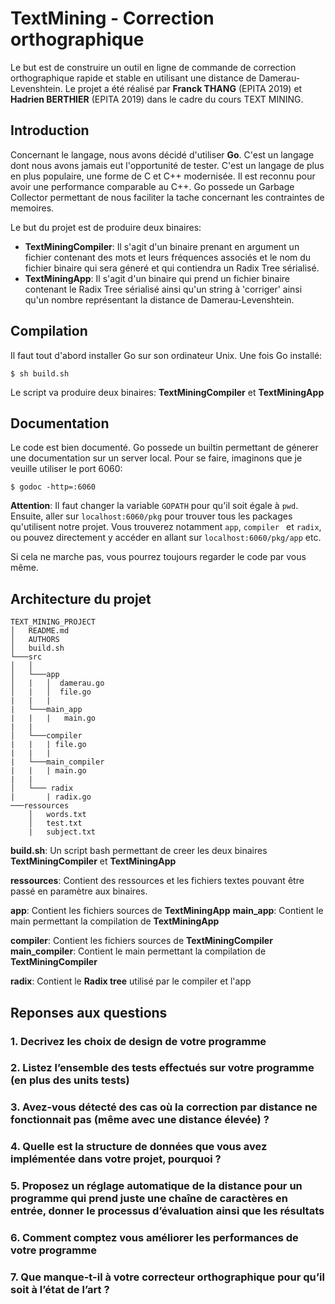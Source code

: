 # TextMining - Correction orthographique

Le but est de construire un outil en ligne de commande de correction orthographique rapide et stable en utilisant une distance de Damerau-Levenshtein.
Le projet a été réalisé par **Franck THANG** (EPITA 2019) et **Hadrien BERTHIER** (EPITA 2019) dans le cadre du cours TEXT MINING.

## Introduction

Concernant le langage, nous avons décidé d'utiliser __Go__. C'est un langage dont nous avons jamais eut l'opportunité de tester. C'est un langage de plus en plus populaire, une forme de C et C++ modernisée. Il est reconnu pour avoir une performance comparable au C++.
Go possede un Garbage Collector permettant de nous faciliter la tache concernant les contraintes de memoires.

Le but du projet est de produire deux binaires:
- __TextMiningCompiler__: Il s'agit d'un binaire prenant en argument un fichier contenant des mots et leurs fréquences associés et le nom du fichier binaire qui sera géneré et qui contiendra un Radix Tree sérialisé.
- __TextMiningApp__: Il s'agit d'un binaire qui prend  un fichier binaire contenant le Radix Tree sérialisé ainsi qu'un string à 'corriger' ainsi qu'un nombre représentant la distance de Damerau-Levenshtein.

## Compilation

Il faut tout d'abord installer Go sur son ordinateur Unix. Une fois Go installé:
```
$ sh build.sh
```
Le script va produire deux binaires: __TextMiningCompiler__ et __TextMiningApp__ 

## Documentation

Le code est bien documenté. Go possede un builtin permettant de génerer une documentation sur un server local. Pour se faire, imaginons que je veuille utiliser le port 6060:

```
$ godoc -http=:6060
```
__Attention__: Il faut changer la variable `GOPATH` pour qu'il soit égale à `pwd`.
Ensuite, aller sur `localhost:6060/pkg` pour trouver tous les packages qu'utilisent notre projet. Vous trouverez notamment `app`, `compiler ` et `radix`, ou pouvez directement y accéder en allant sur `localhost:6060/pkg/app` etc.

Si cela ne marche pas, vous pourrez toujours regarder le code par vous même.

## Architecture du projet
```
TEXT_MINING_PROJECT
│   README.md
│   AUTHORS
│   build.sh
└───src
│   │
│   └───app
│   |   │  damerau.go
│   |   │  file.go
|   |   |
|   └───main_app
|   |   |   main.go
|   |
│   └───compiler
|   |   | file.go
|   |   |
|   └───main_compiler
|   |   | main.go
|   |
│   └─── radix
|       | radix.go
───ressources
    │   words.txt
    │   test.txt
    |   subject.txt
```

**build.sh**: Un script bash permettant de creer les deux binaires __TextMiningCompiler__ et __TextMiningApp__

**ressources**: Contient des ressources et les fichiers textes pouvant être passé en paramètre aux binaires.

**app**: Contient les fichiers sources de __TextMiningApp__
**main_app**: Contient le main permettant la compilation de __TextMiningApp__

**compiler**: Contient les fichiers sources de __TextMiningCompiler__
**main_compiler**: Contient le main permettant la compilation de __TextMiningCompiler__

**radix**: Contient le __Radix tree__ utilisé par le compiler et l'app

## Reponses aux questions

###  1.	Decrivez les choix de design de votre programme
### 2.	Listez l’ensemble des tests effectués sur votre programme (en plus des units tests)
### 3.	Avez-vous détecté des cas où la correction par distance ne fonctionnait pas (même avec une distance élevée) ?
### 4.	Quelle est la structure de données que vous avez implémentée dans votre projet, pourquoi ?
### 5.	Proposez un réglage automatique de la distance pour un programme qui prend juste une chaîne de caractères en entrée, donner le processus d’évaluation ainsi que les résultats
### 6.	Comment comptez vous améliorer les performances de votre programme
### 7.	Que manque-t-il à votre correcteur orthographique pour qu’il soit à l’état de l’art ?

